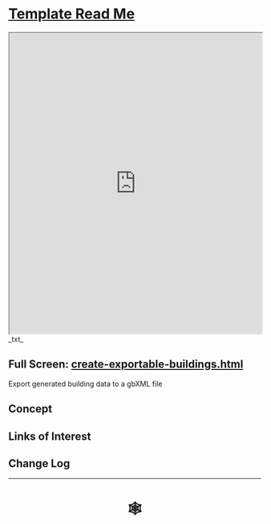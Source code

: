 <span style=display:none; >[You are now in a GitHub source code view - click this link to view Read Me file as a web page]( http://www.ladybug.tools/spider/#cookbook/create-exportable-buildings/README.md "View file as a web page." ) </span>


# [Template Read Me]( #README.md )


<iframe src=http://www.ladybug.tools/spider/#cookbook/create-exportable-buildings/create-exportable-buildings.html width=100% height=600px ></iframe>
_txt_
<span style="display: none" >Iframes are not viewable in GitHub source code view</span>

## Full Screen: [create-exportable-buildings.html]( http://www.ladybug.tools/spider/#cookbook/create-exportable-buildings/create-exportable-buildings.html )

Export generated building data to a gbXML file
## Concept


## Links of Interest


## Change Log


***


# <center title="hello!" ><a href=javascript:window.scrollTo(0,0); style=text-decoration:none; > &#x1f578; </a></center>